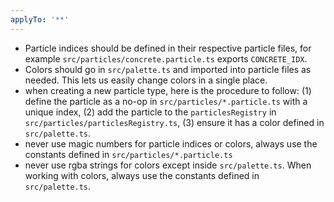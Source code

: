 ```yaml
---
applyTo: '**'
---
```

- Particle indices should be defined in their respective particle files, for example `src/particles/concrete.particle.ts` exports `CONCRETE_IDX`.
- Colors should go in `src/palette.ts` and imported into particle files as needed. This lets us easily change colors in a single place.
- when creating a new particle type, here is the procedure to follow: (1) define the particle as a no-op in `src/particles/*.particle.ts` with a unique index, (2) add the particle to the `particlesRegistry` in `src/particles/particlesRegistry.ts`, (3) ensure it has a color defined in `src/palette.ts`.
- never use magic numbers for particle indices or colors, always use the constants defined in `src/particles/*.particle.ts`
- never use rgba strings for colors except inside `src/palette.ts`. When working with colors, always use the constants defined in `src/palette.ts`.